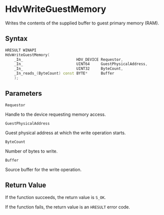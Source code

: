 # HdvWriteGuestMemory

Writes the contents of the supplied buffer to guest primary memory (RAM).

## Syntax

```C++
HRESULT WINAPI
HdvWriteGuestMemory(
    _In_                        HDV_DEVICE Requestor,
    _In_                        UINT64     GuestPhysicalAddress,
    _In_                        UINT32     ByteCount,
    _In_reads_(ByteCount) const BYTE*      Buffer
    );
```

## Parameters

`Requestor` 

Handle to the device requesting memory access.

`GuestPhysicalAddress` 

Guest physical address at which the write operation starts.

`ByteCount` 

Number of bytes to write.

`Buffer` 

Source buffer for the write operation.

## Return Value

If the function succeeds, the return value is `S_OK`.

If the function fails, the return value is an  `HRESULT` error code.
